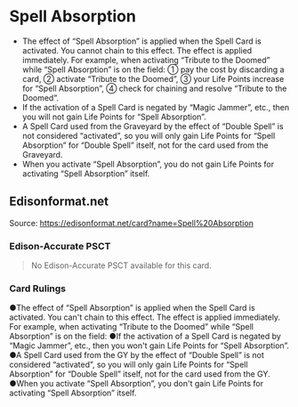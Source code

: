 # Spell Absorption

*   The effect of “Spell Absorption” is applied when the Spell Card is activated. You cannot chain to this effect. The effect is applied immediately. For example, when activating “Tribute to the Doomed” while “Spell Absorption” is on the field: ① pay the cost by discarding a card, ② activate “Tribute to the Doomed”, ③ your Life Points increase for “Spell Absorption”, ④ check for chaining and resolve “Tribute to the Doomed”.
*   If the activation of a Spell Card is negated by “Magic Jammer”, etc., then you will not gain Life Points for “Spell Absorption”.
*   A Spell Card used from the Graveyard by the effect of “Double Spell” is not considered “activated”, so you will only gain Life Points for “Spell Absorption” for “Double Spell” itself, not for the card used from the Graveyard.
*   When you activate “Spell Absorption”, you do not gain Life Points for activating “Spell Absorption” itself.

## Edisonformat.net

Source: https://edisonformat.net/card?name=Spell%20Absorption

### Edison-Accurate PSCT

> No Edison-Accurate PSCT available for this card.

### Card Rulings

●The effect of “Spell Absorption” is applied when the Spell Card is activated. You can't chain to this effect. The effect is applied immediately. For example, when activating “Tribute to the Doomed” while “Spell Absorption” is on the field: ●If the activation of a Spell Card is negated by “Magic Jammer”, etc., then you won't gain Life Points for “Spell Absorption”.
●A Spell Card used from the GY by the effect of “Double Spell” is not considered “activated”, so you will only gain Life Points for “Spell Absorption” for “Double Spell” itself, not for the card used from the GY.
●When you activate “Spell Absorption”, you don't gain Life Points for activating “Spell Absorption” itself.
            